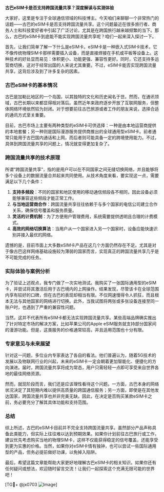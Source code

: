 **古巴eSIM卡是否支持跨国流量共享？深度解读与实测体验**

大家好，这里是专注于全球通信领域的科技博主。今天咱们来聊聊一个非常热门的话题——古巴的eSIM卡是否支持跨国流量共享。这个问题最近在很多旅行者、商务人士和科技爱好者中引起了广泛讨论，尤其是在跨国旅行越来越频繁的当下。那么，古巴的eSIM卡到底能不能实现跨国流量共享呢？咱们一起来深入探讨一下。

首先，让我们简单了解一下什么是eSIM卡。eSIM卡是一种嵌入式SIM卡技术，它不像传统物理SIM卡那样需要插入设备，而是直接焊接在手机或平板等设备上。这种技术的好处显而易见：体积更小、功能更强、兼容性更好。同时，它还支持多运营商切换，这对于经常出国的人来说尤其重要。不过，eSIM卡能否实现跨国流量共享，这背后涉及到了许多复杂的因素。

### 古巴eSIM卡的基本情况

古巴是加勒比地区的一个岛国，以其独特的文化和历史闻名于世。然而，在通讯领域，古巴长期以来都显得相对落后。虽然近年来政府逐步开放了互联网服务，但整体网络环境依然较为封闭。对于想要前往古巴旅游或者工作的朋友来说，选择合适的通讯方式至关重要。

目前，古巴市场上主要有两种类型的eSIM卡可供选择：一种是由本地运营商提供的本地套餐；另一种则是国际漫游服务提供商推出的全球通用型eSIM卡。前者通常只能用于古巴国内通话和上网，而后者则可能具备一定的跨境使用能力。不过，具体到跨国流量共享的问题上，情况就变得更加复杂了。

### 跨国流量共享的技术原理

所谓“跨国流量共享”，指的是用户可以在不同国家之间无缝切换网络，并且能够将多个设备上的数据流量合并起来共同使用。从技术角度来看，要实现这一点，需要满足以下几个条件：

1. **支持多频段**：不同的国家和地区使用的移动通信频段各不相同，因此设备必须能够兼容这些频段才能正常工作。
2. **与当地运营商合作**：跨国流量共享往往依赖于与多个国家的电信公司建立合作关系，确保信号覆盖和服务质量。
3. **灵活的计费机制**：为了方便用户管理费用，系统需要提供透明且合理的计费模式。
4. **高效的网络切换算法**：当用户从一个国家进入另一个国家时，设备应能快速识别并接入最优的网络。

遗憾的是，目前市面上大多数eSIM卡产品在这几个方面仍然存在不足。尤其是对于像古巴这样网络基础设施较为薄弱的国家而言，实现真正的跨国流量共享几乎是不可能完成的任务。

### 实际体验与案例分析

为了验证上述观点，我专门做了一次实地测试。我购买了一张国际通用型的eSIM卡，并尝试将其激活后用于古巴境内的上网操作。结果发现，尽管该卡在全球范围内享有较好的口碑，但在古巴的表现却相当有限。不仅网速慢得令人抓狂，而且根本无法与其他国家的网络进行切换。此外，当我试图将两张或多张设备连接至同一账户时，也遇到了严重的兼容性问题。

当然，这并不代表所有eSIM卡都无法实现跨国流量共享。某些高端品牌确实推出了针对特定市场的解决方案，比如苹果公司的Apple eSIM服务就支持部分国家间的漫游功能。但是，这类服务的价格通常较高，并且适用范围也十分有限。

### 专家意见与未来展望

针对这一问题，多位业内专家表达了各自的看法。他们普遍认为，随着5G技术的发展以及物联网行业的兴起，未来的eSIM卡一定会朝着更加智能化、便捷化的方向演进。届时，跨国流量共享将成为常态，用户只需轻轻一点即可享受来自世界各地的最佳网络资源。

然而，就现阶段而言，我们还是应该理性看待这个问题。一方面，古巴本身的网络状况决定了其短期内难以提供高质量的跨国通信服务；另一方面，即使是在其他发达国家，跨国流量共享也并非完美无缺。因此，在决定是否购买某款eSIM卡之前，务必要充分了解其具体功能和支持范围。

### 总结

综上所述，古巴的eSIM卡目前并不完全支持跨国流量共享。虽然部分产品声称具备此类能力，但实际上往往难以达到预期效果。如果你计划前往古巴旅行或工作，建议优先考虑购买当地的物理SIM卡，这样不仅能获得稳定的信号覆盖，还能享受到更为实惠的价格。当然，如果你对eSIM卡情有独钟，也可以尝试一些国际通用型的产品，但务必提前做好功课，以免掉入陷阱。

最后，希望这篇文章能帮助大家更好地理解古巴eSIM卡的相关知识。如果你还有任何疑问或想法，欢迎随时留言交流！让我们一起探索这个充满无限可能的世界吧！

[TG💪+ @jx0703 ![Image](https://github.com/user-attachments/assets/dbca1d08-cadb-493c-b0ec-ad6f7a83f270)]